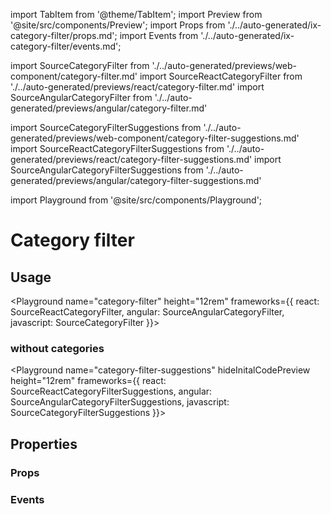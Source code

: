 import TabItem from '@theme/TabItem';
import Preview from '@site/src/components/Preview';
import Props from './../auto-generated/ix-category-filter/props.md';
import Events from './../auto-generated/ix-category-filter/events.md';

import SourceCategoryFilter from './../auto-generated/previews/web-component/category-filter.md'
import SourceReactCategoryFilter from './../auto-generated/previews/react/category-filter.md'
import SourceAngularCategoryFilter from './../auto-generated/previews/angular/category-filter.md'

import SourceCategoryFilterSuggestions from './../auto-generated/previews/web-component/category-filter-suggestions.md'
import SourceReactCategoryFilterSuggestions from './../auto-generated/previews/react/category-filter-suggestions.md'
import SourceAngularCategoryFilterSuggestions from './../auto-generated/previews/angular/category-filter-suggestions.md'

import Playground from '@site/src/components/Playground';

# Category filter

## Usage

<Playground
name="category-filter"
height="12rem"
frameworks={{
  react: SourceReactCategoryFilter,
  angular: SourceAngularCategoryFilter,
  javascript: SourceCategoryFilter
}}></Playground>

### without categories

<Playground
name="category-filter-suggestions"
hideInitalCodePreview
height="12rem"
frameworks={{
  react: SourceReactCategoryFilterSuggestions,
  angular: SourceAngularCategoryFilterSuggestions,
  javascript: SourceCategoryFilterSuggestions
}}></Playground>

## Properties

### Props

<Props />

### Events

<Events />
